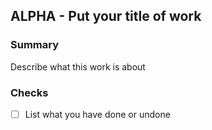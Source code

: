 ## ALPHA - Put your title of work

### Summary
Describe what this work is about

### Checks

- [ ] List what you have done or undone